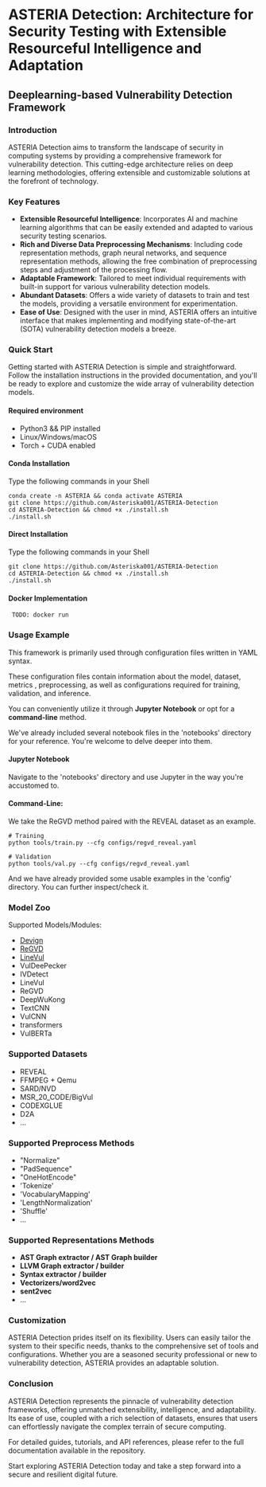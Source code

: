 # ASTERIA Detection: Architecture for Security Testing with Extensible Resourceful Intelligence and Adaptation

## Deeplearning-based Vulnerability Detection Framework

### Introduction

ASTERIA Detection aims to transform the landscape of security in computing systems by providing a comprehensive framework for vulnerability detection. This cutting-edge architecture relies on deep learning methodologies, offering extensible and customizable solutions at the forefront of technology.

### Key Features

- **Extensible Resourceful Intelligence**: Incorporates AI and machine learning algorithms that can be easily extended and adapted to various security testing scenarios.
- **Rich and Diverse Data Preprocessing Mechanisms**: Including code representation methods, graph neural networks, and sequence representation methods, allowing the free combination of preprocessing steps and adjustment of the processing flow.
- **Adaptable Framework**: Tailored to meet individual requirements with built-in support for various vulnerability detection models.
- **Abundant Datasets**: Offers a wide variety of datasets to train and test the models, providing a versatile environment for experimentation.
- **Ease of Use**: Designed with the user in mind, ASTERIA offers an intuitive interface that makes implementing and modifying state-of-the-art (SOTA) vulnerability detection models a breeze.

### Quick Start
Getting started with ASTERIA Detection is simple and straightforward. Follow the installation instructions in the provided documentation, and you'll be ready to explore and customize the wide array of vulnerability detection models.
#### Required environment
- Python3 && PIP installed
- Linux/Windows/macOS
- Torch + CUDA enabled


#### Conda Installation
Type the following commands in your Shell
```
conda create -n ASTERIA && conda activate ASTERIA
git clone https://github.com/Asteriska001/ASTERIA-Detection
cd ASTERIA-Detection && chmod +x ./install.sh
./install.sh
```

#### Direct Installation
Type the following commands in your Shell
```
git clone https://github.com/Asteriska001/ASTERIA-Detection
cd ASTERIA-Detection && chmod +x ./install.sh
./install.sh
```
#### Docker Implementation
` TODO: docker run`

### Usage Example
This framework is primarily used through configuration files written in YAML syntax. 

These configuration files contain information about the model, dataset, metrics , preprocessing, as well as configurations required for training, validation, and inference. 

You can conveniently utilize it through **Jupyter Notebook** or opt for a **command-line** method.

We've already included several notebook files in the 'notebooks' directory for your reference. 
You're welcome to delve deeper into them.
#### Jupyter Notebook
Navigate to the 'notebooks' directory and use Jupyter in the way you're accustomed to.

#### Command-Line:
We take the ReGVD method paired with the REVEAL dataset as an example.
```
# Training
python tools/train.py --cfg configs/regvd_reveal.yaml

# Validation
python tools/val.py --cfg configs/regvd_reveal.yaml
```
And we have already provided some usable examples in the 'config' directory.
You can further inspect/check it.
### Model Zoo
Supported Models/Modules:
- [Devign](https://github.com/epicosy/devign)
- [ReGVD](https://github.com/daiquocnguyen/GNN-ReGVD)
- [LineVul](https://github.com/awsm-research/LineVul/blob/main/linevul/linevul_main.py)
- VulDeePecker
- IVDetect
- LineVul
- ReGVD
- DeepWuKong
- TextCNN
- VulCNN
- transformers
- VulBERTa

### Supported Datasets
- REVEAL
- FFMPEG + Qemu
- SARD/NVD
- MSR_20_CODE/BigVul
- CODEXGLUE
- D2A
- ...

### Supported Preprocess Methods
- "Normalize"
- "PadSequence"
- "OneHotEncode"
- 'Tokenize'
- 'VocabularyMapping'
- 'LengthNormalization'
- 'Shuffle'
- ...
  
### Supported Representations Methods
- **AST Graph extractor / AST Graph builder**
- **LLVM Graph extractor / builder**
- **Syntax extractor / builder**
- **Vectorizers/word2vec**
- **sent2vec**
- ...


### Customization

ASTERIA Detection prides itself on its flexibility. Users can easily tailor the system to their specific needs, thanks to the comprehensive set of tools and configurations. Whether you are a seasoned security professional or new to vulnerability detection, ASTERIA provides an adaptable solution.

### Conclusion

ASTERIA Detection represents the pinnacle of vulnerability detection frameworks, offering unmatched extensibility, intelligence, and adaptability. Its ease of use, coupled with a rich selection of datasets, ensures that users can effortlessly navigate the complex terrain of secure computing.

For detailed guides, tutorials, and API references, please refer to the full documentation available in the repository.

Start exploring ASTERIA Detection today and take a step forward into a secure and resilient digital future.
